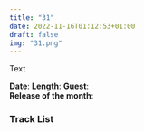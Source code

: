 ```yaml
---
title: "31"
date: 2022-11-16T01:12:53+01:00
draft: false
img: "31.png"
---
```


Text

**Date**: 
**Length**: 
**Guest**:   
**Release of the month**: 

<div>

</div>

### Track List